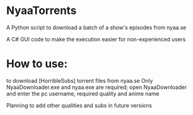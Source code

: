 # NyaaTorrents
A Python script to download a batch of a show's episodes from nyaa.se

A C# GUI code to make the execution easier for non-experienced users

# How to use:
to download [HorribleSubs] torrent files from nyaa.se
Only NyaaDownloader.exe and nyaa.exe are required; open NyaaDownloader and enter the pc username, required quality and anime name


Planning to add other qualities and subs in future versions

